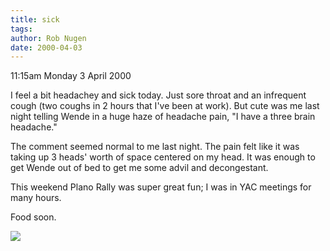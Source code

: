 ```yaml
---
title: sick
tags: 
author: Rob Nugen
date: 2000-04-03
---
```


<p class=date>11:15am Monday 3 April 2000</p>

<p>I feel a bit headachey and sick today.  Just sore throat and an 
infrequent cough (two coughs in 2 hours that I've been at work).  But cute 
was me last night telling Wende in a huge haze of headache pain, "I have a 
three brain headache."

<p>The comment seemed normal to me last night.  The pain felt like it was 
taking up 3 heads' worth of space centered on my head.  It was enough to 
get Wende out of bed to get me some advil and decongestant.

<p>This weekend Plano Rally was super great fun; I was in YAC meetings for 
many hours.

<p>Food soon.

<p><img src="/images/rob/wL-ROB.gif">

